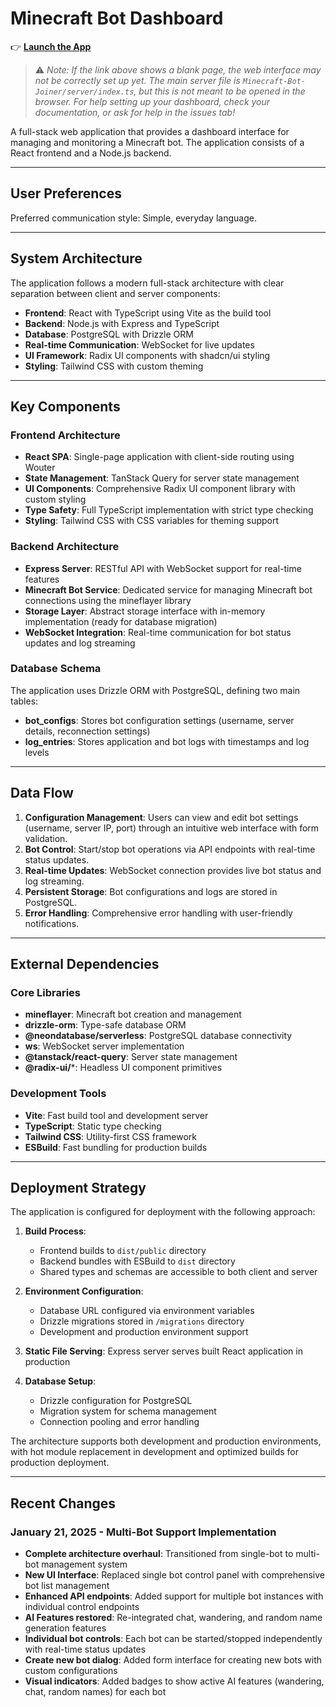 # Minecraft Bot Dashboard

👉 **[Launch the App](https://matshacks.github.io/MBJ/index.html)**

> ⚠️ *Note: If the link above shows a blank page, the web interface may not be correctly set up yet. The main server file is `Minecraft-Bot-Joiner/server/index.ts`, but this is not meant to be opened in the browser. For help setting up your dashboard, check your documentation, or ask for help in the issues tab!*

A full-stack web application that provides a dashboard interface for managing and monitoring a Minecraft bot. The application consists of a React frontend and a Node.js backend.

---

## User Preferences

Preferred communication style: Simple, everyday language.

---

## System Architecture

The application follows a modern full-stack architecture with clear separation between client and server components:

- **Frontend**: React with TypeScript using Vite as the build tool
- **Backend**: Node.js with Express and TypeScript
- **Database**: PostgreSQL with Drizzle ORM
- **Real-time Communication**: WebSocket for live updates
- **UI Framework**: Radix UI components with shadcn/ui styling
- **Styling**: Tailwind CSS with custom theming

---

## Key Components

### Frontend Architecture
- **React SPA**: Single-page application with client-side routing using Wouter
- **State Management**: TanStack Query for server state management
- **UI Components**: Comprehensive Radix UI component library with custom styling
- **Type Safety**: Full TypeScript implementation with strict type checking
- **Styling**: Tailwind CSS with CSS variables for theming support

### Backend Architecture
- **Express Server**: RESTful API with WebSocket support for real-time features
- **Minecraft Bot Service**: Dedicated service for managing Minecraft bot connections using the mineflayer library
- **Storage Layer**: Abstract storage interface with in-memory implementation (ready for database migration)
- **WebSocket Integration**: Real-time communication for bot status updates and log streaming

### Database Schema
The application uses Drizzle ORM with PostgreSQL, defining two main tables:
- **bot_configs**: Stores bot configuration settings (username, server details, reconnection settings)
- **log_entries**: Stores application and bot logs with timestamps and log levels

---

## Data Flow

1. **Configuration Management**: Users can view and edit bot settings (username, server IP, port) through an intuitive web interface with form validation.
2. **Bot Control**: Start/stop bot operations via API endpoints with real-time status updates.
3. **Real-time Updates**: WebSocket connection provides live bot status and log streaming.
4. **Persistent Storage**: Bot configurations and logs are stored in PostgreSQL.
5. **Error Handling**: Comprehensive error handling with user-friendly notifications.

---

## External Dependencies

### Core Libraries
- **mineflayer**: Minecraft bot creation and management
- **drizzle-orm**: Type-safe database ORM
- **@neondatabase/serverless**: PostgreSQL database connectivity
- **ws**: WebSocket server implementation
- **@tanstack/react-query**: Server state management
- **@radix-ui/***: Headless UI component primitives

### Development Tools
- **Vite**: Fast build tool and development server
- **TypeScript**: Static type checking
- **Tailwind CSS**: Utility-first CSS framework
- **ESBuild**: Fast bundling for production builds

---

## Deployment Strategy

The application is configured for deployment with the following approach:

1. **Build Process**: 
   - Frontend builds to `dist/public` directory
   - Backend bundles with ESBuild to `dist` directory
   - Shared types and schemas are accessible to both client and server

2. **Environment Configuration**:
   - Database URL configured via environment variables
   - Drizzle migrations stored in `/migrations` directory
   - Development and production environment support

3. **Static File Serving**: Express server serves built React application in production

4. **Database Setup**: 
   - Drizzle configuration for PostgreSQL
   - Migration system for schema management
   - Connection pooling and error handling

The architecture supports both development and production environments, with hot module replacement in development and optimized builds for production deployment.

---

## Recent Changes

### January 21, 2025 - Multi-Bot Support Implementation
- **Complete architecture overhaul**: Transitioned from single-bot to multi-bot management system
- **New UI Interface**: Replaced single bot control panel with comprehensive bot list management
- **Enhanced API endpoints**: Added support for multiple bot instances with individual control endpoints
- **AI Features restored**: Re-integrated chat, wandering, and random name generation features
- **Individual bot controls**: Each bot can be started/stopped independently with real-time status updates
- **Create new bot dialog**: Added form interface for creating new bots with custom configurations
- **Visual indicators**: Added badges to show active AI features (wandering, chat, random names) for each bot
